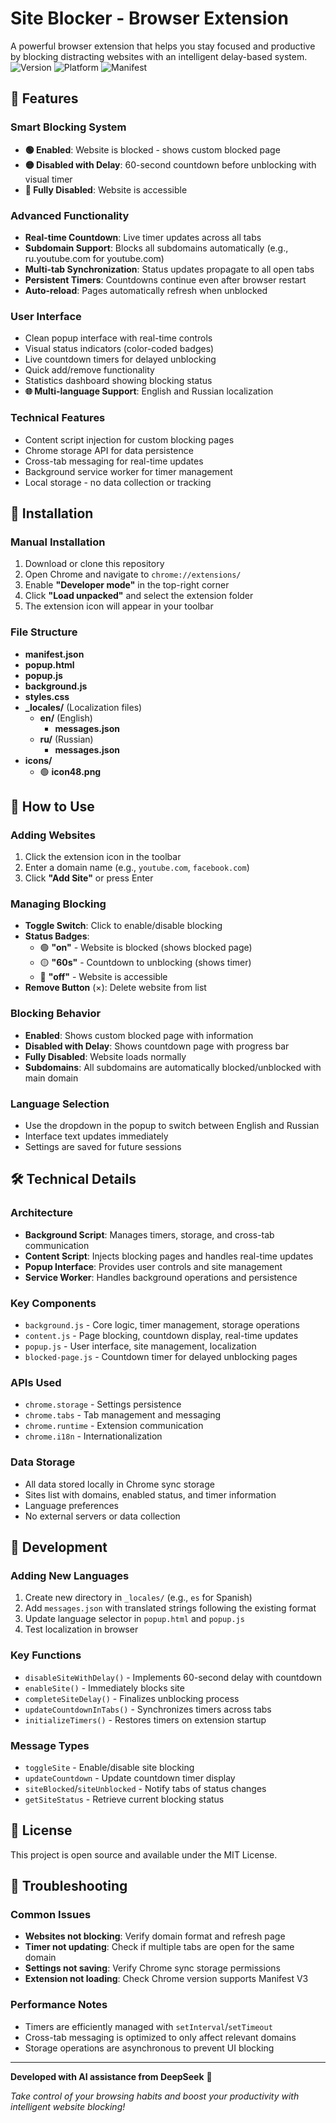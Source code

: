 # Site Blocker - Browser Extension

A powerful browser extension that helps you stay focused and productive by blocking distracting websites with an intelligent delay-based system.
![Version](https://img.shields.io/badge/Version-1.0-blue) ![Platform](https://img.shields.io/badge/Platform-Chrome%20Extension-orange) ![Manifest](https://img.shields.io/badge/Manifest-V3-green)
## 🌟 Features

### Smart Blocking System
- **🟢 Enabled**: Website is blocked - shows custom blocked page
- **🟡 Disabled with Delay**: 60-second countdown before unblocking with visual timer
- **🔴 Fully Disabled**: Website is accessible

### Advanced Functionality
- **Real-time Countdown**: Live timer updates across all tabs
- **Subdomain Support**: Blocks all subdomains automatically (e.g., ru.youtube.com for youtube.com)
- **Multi-tab Synchronization**: Status updates propagate to all open tabs
- **Persistent Timers**: Countdowns continue even after browser restart
- **Auto-reload**: Pages automatically refresh when unblocked

### User Interface
- Clean popup interface with real-time controls
- Visual status indicators (color-coded badges)
- Live countdown timers for delayed unblocking
- Quick add/remove functionality
- Statistics dashboard showing blocking status
- **🌐 Multi-language Support**: English and Russian localization

### Technical Features
- Content script injection for custom blocking pages
- Chrome storage API for data persistence
- Cross-tab messaging for real-time updates
- Background service worker for timer management
- Local storage - no data collection or tracking

## 🚀 Installation

### Manual Installation
1. Download or clone this repository
2. Open Chrome and navigate to `chrome://extensions/`
3. Enable **"Developer mode"** in the top-right corner
4. Click **"Load unpacked"** and select the extension folder
5. The extension icon will appear in your toolbar

### File Structure

- **manifest.json**
- **popup.html**
- **popup.js**
- **background.js**
- **styles.css**
- **_locales/** (Localization files)
  - **en/** (English)
    - **messages.json**
  - **ru/** (Russian)
    - **messages.json**
- **icons/**
  - 🟢 **icon48.png**


## 📖 How to Use

### Adding Websites
1. Click the extension icon in the toolbar
2. Enter a domain name (e.g., `youtube.com`, `facebook.com`)
3. Click **"Add Site"** or press Enter

### Managing Blocking
- **Toggle Switch**: Click to enable/disable blocking
- **Status Badges**:
  - 🟢 **"on"** - Website is blocked (shows blocked page)
  - 🟡 **"60s"** - Countdown to unblocking (shows timer)
  - 🔴 **"off"** - Website is accessible
- **Remove Button** (×): Delete website from list

### Blocking Behavior
- **Enabled**: Shows custom blocked page with information
- **Disabled with Delay**: Shows countdown page with progress bar
- **Fully Disabled**: Website loads normally
- **Subdomains**: All subdomains are automatically blocked/unblocked with main domain

### Language Selection
- Use the dropdown in the popup to switch between English and Russian
- Interface text updates immediately
- Settings are saved for future sessions

## 🛠 Technical Details

### Architecture
- **Background Script**: Manages timers, storage, and cross-tab communication
- **Content Script**: Injects blocking pages and handles real-time updates
- **Popup Interface**: Provides user controls and site management
- **Service Worker**: Handles background operations and persistence

### Key Components
- `background.js` - Core logic, timer management, storage operations
- `content.js` - Page blocking, countdown display, real-time updates
- `popup.js` - User interface, site management, localization
- `blocked-page.js` - Countdown timer for delayed unblocking pages

### APIs Used
- `chrome.storage` - Settings persistence
- `chrome.tabs` - Tab management and messaging
- `chrome.runtime` - Extension communication
- `chrome.i18n` - Internationalization

### Data Storage
- All data stored locally in Chrome sync storage
- Sites list with domains, enabled status, and timer information
- Language preferences
- No external servers or data collection

## 🔧 Development

### Adding New Languages
1. Create new directory in `_locales/` (e.g., `es` for Spanish)
2. Add `messages.json` with translated strings following the existing format
3. Update language selector in `popup.html` and `popup.js`
4. Test localization in browser

### Key Functions
- `disableSiteWithDelay()` - Implements 60-second delay with countdown
- `enableSite()` - Immediately blocks site
- `completeSiteDelay()` - Finalizes unblocking process
- `updateCountdownInTabs()` - Synchronizes timers across tabs
- `initializeTimers()` - Restores timers on extension startup

### Message Types
- `toggleSite` - Enable/disable site blocking
- `updateCountdown` - Update countdown timer display
- `siteBlocked`/`siteUnblocked` - Notify tabs of status changes
- `getSiteStatus` - Retrieve current blocking status

## 📝 License

This project is open source and available under the MIT License.

## 🐛 Troubleshooting

### Common Issues
- **Websites not blocking**: Verify domain format and refresh page
- **Timer not updating**: Check if multiple tabs are open for the same domain
- **Settings not saving**: Verify Chrome sync storage permissions
- **Extension not loading**: Check Chrome version supports Manifest V3

### Performance Notes
- Timers are efficiently managed with `setInterval`/`setTimeout`
- Cross-tab messaging is optimized to only affect relevant domains
- Storage operations are asynchronous to prevent UI blocking

---

**Developed with AI assistance from DeepSeek** 🤖

*Take control of your browsing habits and boost your productivity with intelligent website blocking!*